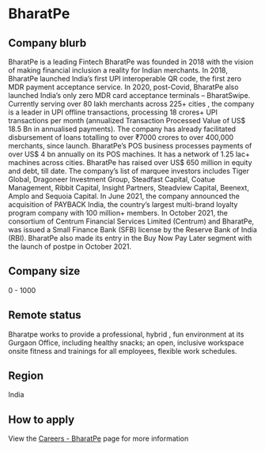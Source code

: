 # BharatPe

## Company blurb

BharatPe is a leading Fintech BharatPe was founded in 2018 with the vision of making financial inclusion a reality for Indian merchants. In 2018, BharatPe launched India’s first UPI interoperable QR code, the first zero MDR payment acceptance service. In 2020, post-Covid, BharatPe also launched India’s only zero MDR card acceptance terminals – BharatSwipe. Currently serving over 80 lakh merchants across 225+ cities , the company is a leader in UPI offline transactions, processing 18 crores+ UPI transactions per month (annualized Transaction Processed Value of US$ 18.5 Bn in annualised payments). The company has already facilitated disbursement of loans totalling to over ₹7000 crores to over 400,000 merchants, since launch. BharatPe’s POS business processes payments of over US$ 4 bn annually on its POS machines. It has a network of 1.25 lac+ machines across cities. BharatPe has raised over US$ 650 million in equity and debt, till date. The company’s list of marquee investors includes Tiger Global, Dragoneer Investment Group, Steadfast Capital, Coatue Management, Ribbit Capital, Insight Partners, Steadview Capital, Beenext, Amplo and Sequoia Capital.  In June 2021, the company announced the acquisition of PAYBACK India, the country’s largest multi-brand loyalty program company with 100 million+ members. In October 2021, the consortium of Centrum Financial Services Limited (Centrum) and BharatPe, was issued a Small Finance Bank (SFB) license by the Reserve Bank of India (RBI). BharatPe also made its entry in the Buy Now Pay Later segment with the launch of postpe in October 2021.

## Company size

0 - 1000
	
## Remote status

Bharatpe works to provide a professional, hybrid , fun environment at its Gurgaon Office, including healthy snacks; an open, inclusive workspace onsite fitness and trainings for all employees, flexible work schedules.

## Region

India

## How to apply

View the [Careers - BharatPe](https://bharatpe.com/careers/) page for more information


